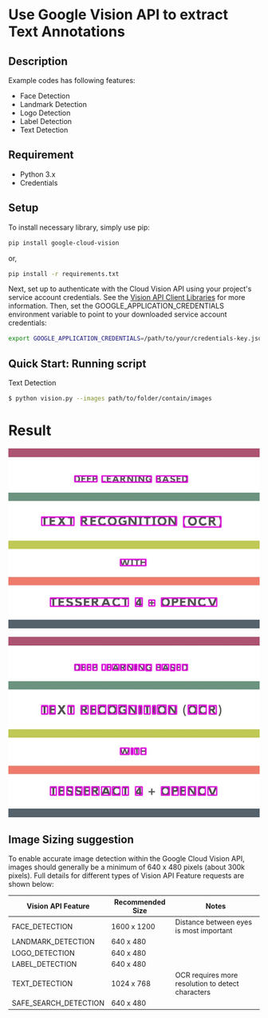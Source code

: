 # Use Google Vision API to extract Text Annotations

## Description

Example codes has following features:

* Face Detection
* Landmark Detection
* Logo Detection
* Label Detection
* Text Detection

## Requirement

* Python 3.x
* Credentials

## Setup

To install necessary library, simply use pip:

```bash
pip install google-cloud-vision
```

or,

```bash
pip install -r requirements.txt
```

Next, set up to authenticate with the Cloud Vision API using your project's service account credentials. See the [Vision API Client Libraries](https://cloud.google.com/vision/docs/libraries) for more information. Then, set the GOOGLE_APPLICATION_CREDENTIALS environment variable to point to your downloaded service account credentials:

```bash
export GOOGLE_APPLICATION_CREDENTIALS=/path/to/your/credentials-key.json
```

## Quick Start: Running script

Text Detection

```bash
$ python vision.py --images path/to/folder/contain/images 
```

# Result
![Words Annotations](https://github.com/docongminh/Simple-google-vision-api/blob/master/image_test/word_rect_test.jpg)

![Characters Annotations](https://github.com/docongminh/Simple-google-vision-api/blob/master/image_test/char_rect_test.jpg)

## Image Sizing suggestion

To enable accurate image detection within the Google Cloud Vision API, images should generally be a minimum of 640 x 480 pixels (about 300k pixels). Full details for different types of Vision API Feature requests are shown below:

| Vision API Feature | Recommended Size | Notes |
|---|---|---|
| FACE_DETECTION | 1600 x 1200 | Distance between eyes is most important |
| LANDMARK_DETECTION | 640 x 480 |   |
| LOGO_DETECTION | 640 x 480 |   |
| LABEL_DETECTION | 640 x 480 |   |
| TEXT_DETECTION | 1024 x 768 | OCR requires more resolution to detect characters |
| SAFE_SEARCH_DETECTION | 640 x 480 |   |
